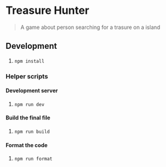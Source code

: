 # Treasure Hunter

> A game about person searching for a trasure on a island

## Development

1. `npm install`

### Helper scripts

#### Development server

1. `npm run dev`

#### Build the final file

1. `npm run build`

#### Format the code

1. `npm run format`
